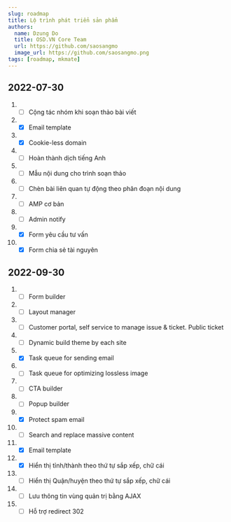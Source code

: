 ```yaml
---
slug: roadmap
title: Lộ trình phát triển sản phẩm
authors:
  name: Dzung Do
  title: OSD.VN Core Team
  url: https://github.com/saosangmo
  image_url: https://github.com/saosangmo.png
tags: [roadmap, mkmate]
---
```

## 2022-07-30
1. - [ ] Cộng tác nhóm khi soạn thảo bài viết
2. - [x] Email template
3. - [x] Cookie-less domain
4. - [ ] Hoàn thành dịch tiếng Anh
5. - [ ] Mẫu nội dung cho trình soạn thảo
6. - [ ] Chèn bài liên quan tự động theo phân đoạn nội dung
7. - [ ] AMP cơ bản
8. - [ ] Admin notify
9. - [x] Form yêu cầu tư vấn
10. - [x] Form chia sẻ tài nguyên

## 2022-09-30
1. - [ ] Form builder
2. - [ ] Layout manager
3. - [ ] Customer portal, self service to manage issue & ticket. Public ticket
4. - [ ] Dynamic build theme by each site
5. - [x] Task queue for sending email
6. - [ ] Task queue for optimizing lossless image
7. - [ ] CTA builder
8. - [ ] Popup builder
9. - [x] Protect spam email
10. - [ ] Search and replace massive content
11. - [x] Email template
12. - [x] Hiển thị tỉnh/thành theo thứ tự sắp xếp, chữ cái
13. - [ ] Hiển thị Quận/huyện theo thứ tự sắp xếp, chữ cái
14. - [ ] Lưu thông tin vùng quản trị bằng AJAX
15. - [ ] Hỗ trợ redirect 302
